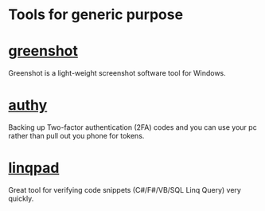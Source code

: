 # Tools for generic purpose

# [greenshot](http://getgreenshot.org/)
Greenshot is a light-weight screenshot software tool for Windows.

# [authy](https://authy.com/)
Backing up Two-factor authentication (2FA) codes and you can use your pc rather than pull out you phone for tokens.

# [linqpad](https://www.linqpad.net/)
Great tool for verifying code snippets (C#/F#/VB/SQL Linq Query) very quickly.